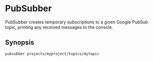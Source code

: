 # PubSubber

PubSubber creates temporary subscriptions to a given Google PubSub topic, printing any received messages to the console.

## Synopsis

```
pubsubber projects/myproject/topics/mytopic
```
